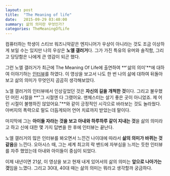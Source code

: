 ```yaml
---
layout: post
title:  "The Meaning of life"
date:   2015-09-29 03:40:00
summary: 삶의 의미란 무엇인가?
categories: TheMeaningOfLife
---
```


컴퓨터하는 학생이 스티브 워즈니악같은 엔지니어가 우상이 아니라는 것도 조금 이상하게 보일 수는 있지만 나의 우상은 **노엘 갤러거**다. 그가 가진 특유의 유머와 솔직함, 그리고 당당함은 나에게 큰 영감이 되곤 했다.

그런 노엘 갤러거가 최근에 The Meaning Of Life에 출연하여 **'삶의 의미'**에 대하여 이야기하는 [인터뷰](https://www.youtube.com/watch?v=RKaZl98Evqk)를 하였다. 이 영상을 보고서 나도 한 번 나의 삶에 대하여 뒤돌아보고 삶의 의미가 무엇인지 곰곰히 생각해보았다.

노엘 갤러거의 인터뷰에서 인상깊었던 것은 **자신의 길을 개척한 것**이다. 그리고 불우했던 어린 시절을 **"그 시절엔 다 그랬어요. 맨체스터는 살기 좋은 곳이 아니었죠. 제 어린 시절이 불행하진 않았어요."**와 같이 긍정적인 시각으로 바라보는 것도 놀라웠다. 아버지의 폭력으로 말도 더듬게되어 언어 치료까지 받았는데 말이다.

마지막에 그는 **아이들 자라는 것을 보고 아내와 하루하루 같이 지내는 것**을 삶의 의미라고 하고 신에 대한 몇 가지 답변을 한 후에 인터뷰는 끝난다. 

노엘 갤러거의 많은 인터뷰를 봐오면서 느낀건 나이대에 따라서 **삶의 의미가 바뀌는 것같음**을 느낀다. 오아시스 때, 그는 세계 최고의 락 밴드에 자부심을 느끼는 듯한 인터뷰를 자주 했었는데 아내와 아이들이 중심이 되었다.

이제 내년이면 21살, 이 영상을 보고 현재 내게 있어서의 삶의 의미는 **앞으로 나아가는 것**임을 느꼈다. 그리고 30대, 40대 때는 삶의 의미는 뭐라고 생각할까 궁금하다.
